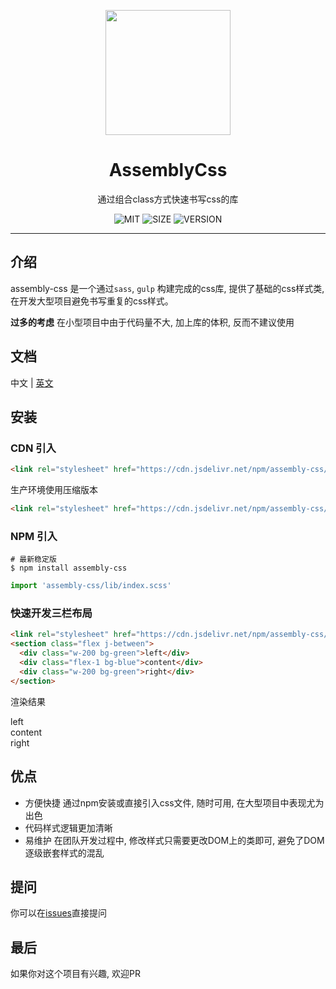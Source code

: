 <p align="center">
  <a href="https://zj1024.github.io/assembly-css/">
    <img width="200" src="https://zj1024.github.io/assembly-css/images/logo.png">
  </a>
</p>

<h1 align="center">AssemblyCss</h1>

<div align="center">

通过组合class方式快速书写css的库

![MIT](https://img.shields.io/badge/license-MIT-green) ![SIZE](https://img.shields.io/badge/size-60%20kb-blue) ![VERSION](https://img.shields.io/badge/version-1.1.0-orange)

</div>

---

## 介绍

assembly-css 是一个通过`sass`, `gulp` 构建完成的css库, 提供了基础的css样式类, 在开发大型项目避免书写重复的css样式。

**过多的考虑** 在小型项目中由于代码量不大, 加上库的体积, 反而不建议使用

## 文档

中文 | [英文](https://github.com/zj1024/assembly-css/blob/master/README-en.md)

## 安装

### CDN 引入

```html
<link rel="stylesheet" href="https://cdn.jsdelivr.net/npm/assembly-css/dist/assembly-css.css">
```

生产环境使用压缩版本

```html
<link rel="stylesheet" href="https://cdn.jsdelivr.net/npm/assembly-css/dist/assembly-css.min.css">
```

### NPM 引入

```Shell
# 最新稳定版
$ npm install assembly-css
```

```js
import 'assembly-css/lib/index.scss'
```

### 快速开发三栏布局

```html
<link rel="stylesheet" href="https://cdn.jsdelivr.net/npm/assembly-css/dist/assembly-css.css">
<section class="flex j-between">
  <div class="w-200 bg-green">left</div>
  <div class="flex-1 bg-blue">content</div>
  <div class="w-200 bg-green">right</div>
</section>
```

渲染结果

<link rel="stylesheet" href="https://cdn.jsdelivr.net/npm/assembly-css/dist/assembly-css.css">
<section class="flex j-between">
  <div class="w-200 bg-green">left</div>
  <div class="flex-1 bg-blue">content</div>
  <div class="w-200 bg-green">right</div>
</section>

## 优点 ##

- 方便快捷 通过npm安装或直接引入css文件, 随时可用, 在大型项目中表现尤为出色
- 代码样式逻辑更加清晰
- 易维护 在团队开发过程中, 修改样式只需要更改DOM上的类即可, 避免了DOM逐级嵌套样式的混乱

## 提问

你可以在[issues](https://github.com/zj1024/assembly-css/issues)直接提问

## 最后

如果你对这个项目有兴趣, 欢迎PR